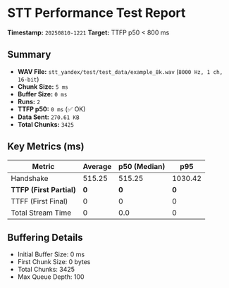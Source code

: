 # STT Performance Test Report

**Timestamp:** `20250810-1221`
**Target:** TTFP p50 < 800 ms

## Summary
- **WAV File:** `stt_yandex/test/test_data/example_8k.wav` (`8000 Hz, 1 ch, 16-bit`)
- **Chunk Size:** `5 ms`
- **Buffer Size:** `0 ms`
- **Runs:** `2`
- **TTFP p50:** `0 ms` (✅ OK)
- **Data Sent:** `270.61 KB`
- **Total Chunks:** `3425`

## Key Metrics (ms)
| Metric | Average | p50 (Median) | p95 |
|--------|---------|--------------|-----|
| Handshake | 515.25 | 515.25 | 1030.42 |
| **TTFP (First Partial)** | **0** | **0** | **0** |
| TTFF (First Final) | 0 | 0 | 0 |
| Total Stream Time | 0 | 0.0 | 0 |

## Buffering Details
- Initial Buffer Size: 0 ms
- First Chunk Size: 0 bytes
- Total Chunks: 3425
- Max Queue Depth: 100
